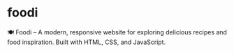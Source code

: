# foodi
🍽️ Foodi – A modern, responsive website for exploring delicious recipes and food inspiration. Built with HTML, CSS, and JavaScript.
